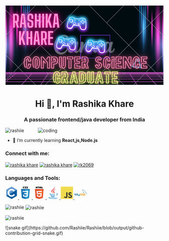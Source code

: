 ![MasterHead](https://github.com/Rashiie/Rashiie/blob/main/banner.PNG)
<h1 align="center">Hi 👋, I'm Rashika Khare</h1>
<h3 align="center">A passionate frontend/java developer from India</h3>
<img align="right" alt="coding" width="400" src="https://user-images.githubusercontent.com/59734313/157189039-c09b3e38-9f42-42c0-ab54-14f1574190a7.gif"
<p align="left"> <img src="https://komarev.com/ghpvc/?username=rashiie&label=Profile%20views&color=0e75b6&style=flat" alt="rashiie" /> </p>

- 🌱 I’m currently learning **React,js,Node.js**

<h3 align="left">Connect with me:</h3>
<p align="left">
<a href="https://linkedin.com/in/rashika khare" target="blank"><img align="center" src="https://raw.githubusercontent.com/rahuldkjain/github-profile-readme-generator/master/src/images/icons/Social/linked-in-alt.svg" alt="rashika khare" height="30" width="40" /></a>
<a href="https://www.hackerrank.com/rashika khare" target="blank"><img align="center" src="https://raw.githubusercontent.com/rahuldkjain/github-profile-readme-generator/master/src/images/icons/Social/hackerrank.svg" alt="rashika khare" height="30" width="40" /></a>
<a href="https://auth.geeksforgeeks.org/user/rk2069" target="blank"><img align="center" src="https://raw.githubusercontent.com/rahuldkjain/github-profile-readme-generator/master/src/images/icons/Social/geeks-for-geeks.svg" alt="rk2069" height="30" width="40" /></a>
</p>

<h3 align="left">Languages and Tools:</h3>
<p align="left"> <a href="https://www.cprogramming.com/" target="_blank" rel="noreferrer"> <img src="https://raw.githubusercontent.com/devicons/devicon/master/icons/c/c-original.svg" alt="c" width="40" height="40"/> </a> <a href="https://www.w3schools.com/css/" target="_blank" rel="noreferrer"> <img src="https://raw.githubusercontent.com/devicons/devicon/master/icons/css3/css3-original-wordmark.svg" alt="css3" width="40" height="40"/> </a> <a href="https://www.w3.org/html/" target="_blank" rel="noreferrer"> <img src="https://raw.githubusercontent.com/devicons/devicon/master/icons/html5/html5-original-wordmark.svg" alt="html5" width="40" height="40"/> </a> <a href="https://www.java.com" target="_blank" rel="noreferrer"> <img src="https://raw.githubusercontent.com/devicons/devicon/master/icons/java/java-original.svg" alt="java" width="40" height="40"/> </a> <a href="https://developer.mozilla.org/en-US/docs/Web/JavaScript" target="_blank" rel="noreferrer"> <img src="https://raw.githubusercontent.com/devicons/devicon/master/icons/javascript/javascript-original.svg" alt="javascript" width="40" height="40"/> </a> <a href="https://www.mysql.com/" target="_blank" rel="noreferrer"> <img src="https://raw.githubusercontent.com/devicons/devicon/master/icons/mysql/mysql-original-wordmark.svg" alt="mysql" width="40" height="40"/> </a> </p>

<p><img align="left" src="https://github-readme-stats.vercel.app/api/top-langs?username=rashiie&show_icons=true&locale=en&layout=compact" alt="rashiie" /></p>

<p>&nbsp;<img align="center" src="https://github-readme-stats.vercel.app/api?username=rashiie&show_icons=true&locale=en" alt="rashiie" /></p>

<p><img align="center" src="https://github-readme-streak-stats.herokuapp.com/?user=rashiie&" alt="rashiie" /></p>
![snake gif](https://github.com/Rashiie/Rashiie/blob/output/github-contribution-grid-snake.gif)
